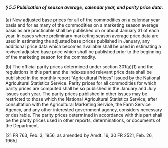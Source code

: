 ##### § 5.5 Publication of season average, calendar year, and parity price data. #####

(a) New adjusted base prices for all of the commodities on a calendar year basis and for as many of the commodities on a marketing season average basis as are practicable shall be published on or about January 31 of each year. In cases where preliminary marketing season average price data are used in estimating the adjusted base prices published in January, any additional price data which becomes available shall be used in estimating a revised adjusted base price which shall be published prior to the beginning of the marketing season for the commodity.

(b) The official parity prices determined under section 301(a)(1) and the regulations in this part and the indexes and relevant price data shall be published in the monthly report “Agricultural Prices” issued by the National Agricultural Statistics Service. Parity prices for all commodities for which parity prices are computed shall be so published in the January and July issues each year. The parity prices published in other issues may be restricted to those which the National Agricultural Statistics Service, after consultation with the Agricultural Marketing Service, the Farm Service Agency, and any other interested government agency, considers necessary or desirable. The parity prices determined in accordance with this part shall be the parity prices used in other reports, determinations, or documents of the Department.

[21 FR 763, Feb. 3, 1956, as amended by Amdt. 16, 30 FR 2521, Feb. 26, 1965]